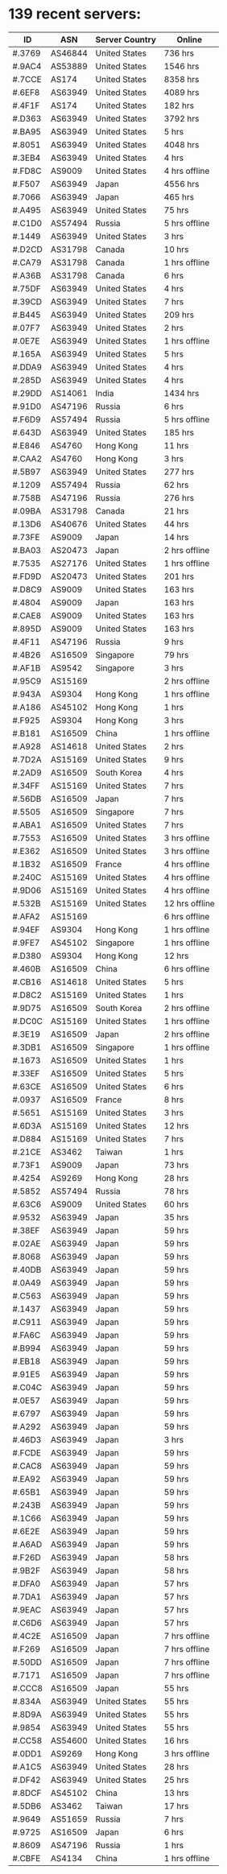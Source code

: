 # 139 recent servers:

| ID | ASN | Server Country | Online |
| ------ | ------ | ------ | ------ |
| #.3769 | AS46844 | United States | 736 hrs |
| #.9AC4 | AS53889 | United States | 1546 hrs |
| #.7CCE | AS174 | United States | 8358 hrs |
| #.6EF8 | AS63949 | United States | 4089 hrs |
| #.4F1F | AS174 | United States | 182 hrs |
| #.D363 | AS63949 | United States | 3792 hrs |
| #.BA95 | AS63949 | United States | 5 hrs |
| #.8051 | AS63949 | United States | 4048 hrs |
| #.3EB4 | AS63949 | United States | 4 hrs |
| #.FD8C | AS9009 | United States | 4 hrs offline |
| #.F507 | AS63949 | Japan | 4556 hrs |
| #.7066 | AS63949 | Japan | 465 hrs |
| #.A495 | AS63949 | United States | 75 hrs |
| #.C1D0 | AS57494 | Russia | 5 hrs offline |
| #.1449 | AS63949 | United States | 3 hrs |
| #.D2CD | AS31798 | Canada | 10 hrs |
| #.CA79 | AS31798 | Canada | 1 hrs offline |
| #.A36B | AS31798 | Canada | 6 hrs |
| #.75DF | AS63949 | United States | 4 hrs |
| #.39CD | AS63949 | United States | 7 hrs |
| #.B445 | AS63949 | United States | 209 hrs |
| #.07F7 | AS63949 | United States | 2 hrs |
| #.0E7E | AS63949 | United States | 1 hrs offline |
| #.165A | AS63949 | United States | 5 hrs |
| #.DDA9 | AS63949 | United States | 4 hrs |
| #.285D | AS63949 | United States | 4 hrs |
| #.29DD | AS14061 | India | 1434 hrs |
| #.91D0 | AS47196 | Russia | 6 hrs |
| #.F6D9 | AS57494 | Russia | 5 hrs offline |
| #.643D | AS63949 | United States | 185 hrs |
| #.E846 | AS4760 | Hong Kong | 11 hrs |
| #.CAA2 | AS4760 | Hong Kong | 3 hrs |
| #.5B97 | AS63949 | United States | 277 hrs |
| #.1209 | AS57494 | Russia | 62 hrs |
| #.758B | AS47196 | Russia | 276 hrs |
| #.09BA | AS31798 | Canada | 21 hrs |
| #.13D6 | AS40676 | United States | 44 hrs |
| #.73FE | AS9009 | Japan | 14 hrs |
| #.BA03 | AS20473 | Japan | 2 hrs offline |
| #.7535 | AS27176 | United States | 1 hrs offline |
| #.FD9D | AS20473 | United States | 201 hrs |
| #.D8C9 | AS9009 | United States | 163 hrs |
| #.4804 | AS9009 | Japan | 163 hrs |
| #.CAE8 | AS9009 | United States | 163 hrs |
| #.895D | AS9009 | United States | 163 hrs |
| #.4F11 | AS47196 | Russia | 9 hrs |
| #.4B26 | AS16509 | Singapore | 79 hrs |
| #.AF1B | AS9542 | Singapore | 3 hrs |
| #.95C9 | AS15169 |  | 2 hrs offline |
| #.943A | AS9304 | Hong Kong | 1 hrs offline |
| #.A186 | AS45102 | Hong Kong | 1 hrs |
| #.F925 | AS9304 | Hong Kong | 3 hrs |
| #.B181 | AS16509 | China | 1 hrs offline |
| #.A928 | AS14618 | United States | 2 hrs |
| #.7D2A | AS15169 | United States | 9 hrs |
| #.2AD9 | AS16509 | South Korea | 4 hrs |
| #.34FF | AS15169 | United States | 7 hrs |
| #.56DB | AS16509 | Japan | 7 hrs |
| #.5505 | AS16509 | Singapore | 7 hrs |
| #.ABA1 | AS16509 | United States | 7 hrs |
| #.7553 | AS16509 | United States | 3 hrs offline |
| #.E362 | AS16509 | United States | 3 hrs offline |
| #.1B32 | AS16509 | France | 4 hrs offline |
| #.240C | AS15169 | United States | 4 hrs offline |
| #.9D06 | AS15169 | United States | 4 hrs offline |
| #.532B | AS15169 | United States | 12 hrs offline |
| #.AFA2 | AS15169 |  | 6 hrs offline |
| #.94EF | AS9304 | Hong Kong | 1 hrs offline |
| #.9FE7 | AS45102 | Singapore | 1 hrs offline |
| #.D380 | AS9304 | Hong Kong | 12 hrs |
| #.460B | AS16509 | China | 6 hrs offline |
| #.CB16 | AS14618 | United States | 5 hrs |
| #.D8C2 | AS15169 | United States | 1 hrs |
| #.9D75 | AS16509 | South Korea | 2 hrs offline |
| #.DC0C | AS15169 | United States | 1 hrs offline |
| #.3E19 | AS16509 | Japan | 2 hrs offline |
| #.3DB1 | AS16509 | Singapore | 1 hrs offline |
| #.1673 | AS16509 | United States | 1 hrs |
| #.33EF | AS16509 | United States | 5 hrs |
| #.63CE | AS16509 | United States | 6 hrs |
| #.0937 | AS16509 | France | 8 hrs |
| #.5651 | AS15169 | United States | 3 hrs |
| #.6D3A | AS15169 | United States | 12 hrs |
| #.D884 | AS15169 | United States | 7 hrs |
| #.21CE | AS3462 | Taiwan | 1 hrs |
| #.73F1 | AS9009 | Japan | 73 hrs |
| #.4254 | AS9269 | Hong Kong | 28 hrs |
| #.5852 | AS57494 | Russia | 78 hrs |
| #.63C6 | AS9009 | United States | 60 hrs |
| #.9532 | AS63949 | Japan | 35 hrs |
| #.38EF | AS63949 | Japan | 59 hrs |
| #.02AE | AS63949 | Japan | 59 hrs |
| #.8068 | AS63949 | Japan | 59 hrs |
| #.40DB | AS63949 | Japan | 59 hrs |
| #.0A49 | AS63949 | Japan | 59 hrs |
| #.C563 | AS63949 | Japan | 59 hrs |
| #.1437 | AS63949 | Japan | 59 hrs |
| #.C911 | AS63949 | Japan | 59 hrs |
| #.FA6C | AS63949 | Japan | 59 hrs |
| #.B994 | AS63949 | Japan | 59 hrs |
| #.EB18 | AS63949 | Japan | 59 hrs |
| #.91E5 | AS63949 | Japan | 59 hrs |
| #.C04C | AS63949 | Japan | 59 hrs |
| #.0E57 | AS63949 | Japan | 59 hrs |
| #.6797 | AS63949 | Japan | 59 hrs |
| #.A292 | AS63949 | Japan | 59 hrs |
| #.46D3 | AS63949 | Japan | 3 hrs |
| #.FCDE | AS63949 | Japan | 59 hrs |
| #.CAC8 | AS63949 | Japan | 59 hrs |
| #.EA92 | AS63949 | Japan | 59 hrs |
| #.65B1 | AS63949 | Japan | 59 hrs |
| #.243B | AS63949 | Japan | 59 hrs |
| #.1C66 | AS63949 | Japan | 59 hrs |
| #.6E2E | AS63949 | Japan | 59 hrs |
| #.A6AD | AS63949 | Japan | 59 hrs |
| #.F26D | AS63949 | Japan | 58 hrs |
| #.9B2F | AS63949 | Japan | 58 hrs |
| #.DFA0 | AS63949 | Japan | 57 hrs |
| #.7DA1 | AS63949 | Japan | 57 hrs |
| #.9EAC | AS63949 | Japan | 57 hrs |
| #.C6D6 | AS63949 | Japan | 57 hrs |
| #.4C2E | AS16509 | Japan | 7 hrs offline |
| #.F269 | AS16509 | Japan | 7 hrs offline |
| #.50DD | AS16509 | Japan | 7 hrs offline |
| #.7171 | AS16509 | Japan | 7 hrs offline |
| #.CCC8 | AS16509 | Japan | 55 hrs |
| #.834A | AS63949 | United States | 55 hrs |
| #.8D9A | AS63949 | United States | 55 hrs |
| #.9854 | AS63949 | United States | 55 hrs |
| #.CC58 | AS54600 | United States | 16 hrs |
| #.0DD1 | AS9269 | Hong Kong | 3 hrs offline |
| #.A1C5 | AS63949 | United States | 28 hrs |
| #.DF42 | AS63949 | United States | 25 hrs |
| #.8DCF | AS45102 | China | 13 hrs |
| #.5DB6 | AS3462 | Taiwan | 17 hrs |
| #.9649 | AS51659 | Russia | 7 hrs |
| #.9725 | AS16509 | Japan | 6 hrs |
| #.8609 | AS47196 | Russia | 1 hrs |
| #.CBFE | AS4134 | China | 1 hrs offline |

